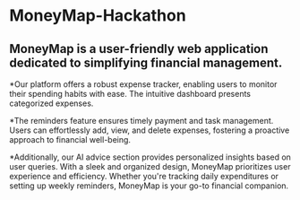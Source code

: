 # MoneyMap-Hackathon

## MoneyMap is a user-friendly web application dedicated to simplifying financial management.

\*Our platform offers a robust expense tracker, enabling users to monitor their spending habits with ease. The intuitive dashboard presents categorized expenses.

\*The reminders feature ensures timely payment and task management. Users can effortlessly add, view, and delete expenses, fostering a proactive approach to financial well-being.

\*Additionally, our AI advice section provides
personalized insights based on user queries. With a
sleek and organized design, MoneyMap prioritizes
user experience and efficiency. Whether you're
tracking daily expenditures or setting up weekly
reminders, MoneyMap is your go-to financial
companion.
